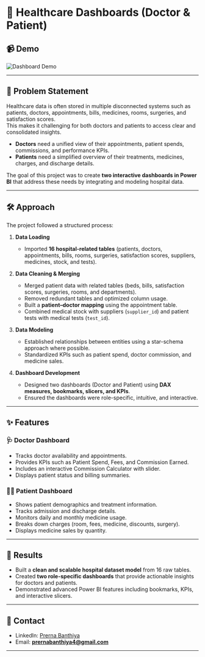 # 🏥 Healthcare Dashboards (Doctor & Patient)

## 📹 Demo
![Dashboard Demo](hospital-patientdashboard.gif.gif)  

---

## 📌 Problem Statement
Healthcare data is often stored in multiple disconnected systems such as patients, doctors, appointments, bills, medicines, rooms, surgeries, and satisfaction scores.  
This makes it challenging for both doctors and patients to access clear and consolidated insights.  

- **Doctors** need a unified view of their appointments, patient spends, commissions, and performance KPIs.  
- **Patients** need a simplified overview of their treatments, medicines, charges, and discharge details.  

The goal of this project was to create **two interactive dashboards in Power BI** that address these needs by integrating and modeling hospital data.

---

## 🛠 Approach
The project followed a structured process:

1. **Data Loading**  
   - Imported **16 hospital-related tables** (patients, doctors, appointments, bills, rooms, surgeries, satisfaction scores, suppliers, medicines, stock, and tests).  

2. **Data Cleaning & Merging**  
   - Merged patient data with related tables (beds, bills, satisfaction scores, surgeries, rooms, and departments).  
   - Removed redundant tables and optimized column usage.  
   - Built a **patient–doctor mapping** using the appointment table.  
   - Combined medical stock with suppliers (`supplier_id`) and patient tests with medical tests (`test_id`).  

3. **Data Modeling**  
   - Established relationships between entities using a star-schema approach where possible.  
   - Standardized KPIs such as patient spend, doctor commission, and medicine sales.  

4. **Dashboard Development**  
   - Designed two dashboards (Doctor and Patient) using **DAX measures, bookmarks, slicers, and KPIs**.  
   - Ensured the dashboards were role-specific, intuitive, and interactive.  

---

## ✨ Features
### 🩺 Doctor Dashboard
- Tracks doctor availability and appointments.  
- Provides KPIs such as Patient Spend, Fees, and Commission Earned.  
- Includes an interactive Commission Calculator with slider.  
- Displays patient status and billing summaries.  

### 👩‍⚕️ Patient Dashboard
- Shows patient demographics and treatment information.  
- Tracks admission and discharge details.  
- Monitors daily and monthly medicine usage.  
- Breaks down charges (room, fees, medicine, discounts, surgery).  
- Displays medicine sales by quantity.  

---

## 📂 Results
- Built a **clean and scalable hospital dataset model** from 16 raw tables.  
- Created **two role-specific dashboards** that provide actionable insights for doctors and patients.  
- Demonstrated advanced Power BI features including bookmarks, KPIs, and interactive slicers.  

---


## 🔗 Contact
- LinkedIn: [Prerna Banthiya](https://www.linkedin.com/in/prerna-banthiya/)  
- Email: **prernabanthiya4@gmail.com**  

---
